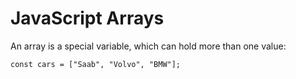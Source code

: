 # JavaScript Arrays

An array is a special variable, which can hold more than one value:

```
const cars = ["Saab", "Volvo", "BMW"];
```